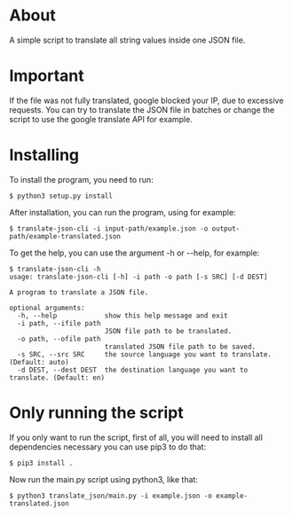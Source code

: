 # About

A simple script to translate all string values inside one JSON file.

# Important

If the file was not fully translated, google blocked your IP, due to excessive requests. You can try to translate the JSON file in batches or change the script to use the google translate API for example.

# Installing

To install the program, you need to run:

```
$ python3 setup.py install
```

After installation, you can run the program, using for example:

```
$ translate-json-cli -i input-path/example.json -o output-path/example-translated.json
```

To get the help, you can use the argument -h or --help, for example:

```
$ translate-json-cli -h
usage: translate-json-cli [-h] -i path -o path [-s SRC] [-d DEST]

A program to translate a JSON file.

optional arguments:
  -h, --help            show this help message and exit
  -i path, --ifile path
                        JSON file path to be translated.
  -o path, --ofile path
                        translated JSON file path to be saved.
  -s SRC, --src SRC     the source language you want to translate. (Default: auto)
  -d DEST, --dest DEST  the destination language you want to translate. (Default: en)
```

# Only running the script

If you only want to run the script, first of all, you will need to install all dependencies necessary you can use pip3 to do that:

```
$ pip3 install .
```

Now run the main.py script using python3, like that:

```
$ python3 translate_json/main.py -i example.json -o example-translated.json
```
